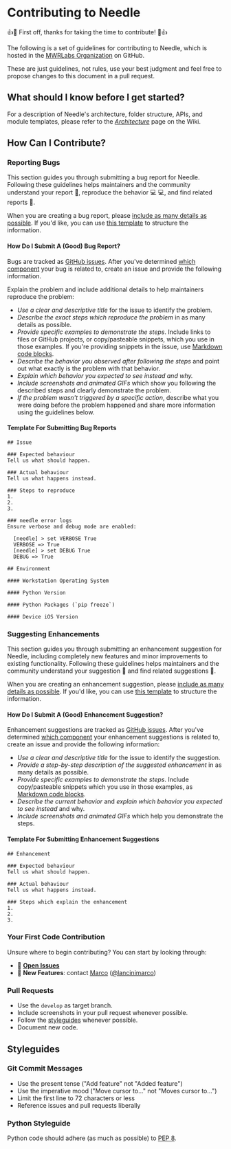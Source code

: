# Contributing to Needle

:+1::tada: First off, thanks for taking the time to contribute! :tada::+1:

The following is a set of guidelines for contributing to Needle, which is hosted in the [MWRLabs Organization](https://github.com/mwrlabs) on GitHub.

These are just guidelines, not rules, use your best judgment and feel free to propose changes to this document in a pull request.



## What should I know before I get started?

For a description of Needle's architecture, folder structure, APIs, and module templates, please refer to the _[Architecture](https://github.com/mwrlabs/needle/wiki/Architecture)_ page on the Wiki.





## How Can I Contribute?

### Reporting Bugs

This section guides you through submitting a bug report for Needle. Following these guidelines helps maintainers and the community understand your report :pencil:, reproduce the behavior :computer: :computer:, and find related reports :mag_right:.

When you are creating a bug report, please [include as many details as possible](#how-do-i-submit-a-good-bug-report). If you'd like, you can use [this template](#template-for-submitting-bug-reports) to structure the information.


#### How Do I Submit A (Good) Bug Report?

Bugs are tracked as [GitHub issues](https://guides.github.com/features/issues/). After you've determined [which component](#needle-architecture) your bug is related to, create an issue and provide the following information.

Explain the problem and include additional details to help maintainers reproduce the problem:

* _Use a clear and descriptive title_ for the issue to identify the problem.
* _Describe the exact steps which reproduce the problem_ in as many details as possible.
* _Provide specific examples to demonstrate the steps_. Include links to files or GitHub projects, or copy/pasteable snippets, which you use in those examples. If you're providing snippets in the issue, use [Markdown code blocks](https://help.github.com/articles/markdown-basics/#multiple-lines).
* _Describe the behavior you observed after following the steps_ and point out what exactly is the problem with that behavior.
* _Explain which behavior you expected to see instead and why._
* _Include screenshots and animated GIFs_ which show you following the described steps and clearly demonstrate the problem.
* _If the problem wasn't triggered by a specific action_, describe what you were doing before the problem happened and share more information using the guidelines below.

#### Template For Submitting Bug Reports

```
## Issue

### Expected behaviour
Tell us what should happen.

### Actual behaviour
Tell us what happens instead.

### Steps to reproduce
1.
2.
3.

### needle error logs
Ensure verbose and debug mode are enabled:

  [needle] > set VERBOSE True
  VERBOSE => True
  [needle] > set DEBUG True
  DEBUG => True

## Environment

#### Workstation Operating System

#### Python Version

#### Python Packages (`pip freeze`)

#### Device iOS Version

```


### Suggesting Enhancements

This section guides you through submitting an enhancement suggestion for Needle, including completely new features and minor improvements to existing functionality. Following these guidelines helps maintainers and the community understand your suggestion :pencil: and find related suggestions :mag_right:.

When you are creating an enhancement suggestion, please [include as many details as possible](#how-do-i-submit-a-good-enhancement-suggestion). If you'd like, you can use [this template](#template-for-submitting-enhancement-suggestions) to structure the information.


#### How Do I Submit A (Good) Enhancement Suggestion?

Enhancement suggestions are tracked as [GitHub issues](https://guides.github.com/features/issues/). After you've determined [which component](#needle-architecture) your enhancement suggestions is related to, create an issue and provide the following information:

* _Use a clear and descriptive title_ for the issue to identify the suggestion.
* _Provide a step-by-step description of the suggested enhancement_ in as many details as possible.
* _Provide specific examples to demonstrate the steps_. Include copy/pasteable snippets which you use in those examples, as [Markdown code blocks](https://help.github.com/articles/markdown-basics/#multiple-lines).
* _Describe the current behavior_ and _explain which behavior you expected to see instead_ and why.
* _Include screenshots and animated GIFs_ which help you demonstrate the steps.


#### Template For Submitting Enhancement Suggestions

```
## Enhancement

### Expected behaviour
Tell us what should happen.

### Actual behaviour
Tell us what happens instead.

### Steps which explain the enhancement
1.
2.
3.
```


### Your First Code Contribution

Unsure where to begin contributing? You can start by looking through:

* :mag_right: **[Open Issues](https://github.com/mwrlabs/needle/issues)**
* :memo: **New Features**: contact [Marco](https://github.com/marco-lancini) ([@lancinimarco](https://twitter.com/lancinimarco))



### Pull Requests

* Use the `develop` as target branch.
* Include screenshots in your pull request whenever possible.
* Follow the [styleguides](#styleguides) whenever possible.
* Document new code.



## Styleguides

### Git Commit Messages

* Use the present tense ("Add feature" not "Added feature")
* Use the imperative mood ("Move cursor to..." not "Moves cursor to...")
* Limit the first line to 72 characters or less
* Reference issues and pull requests liberally


### Python Styleguide

Python code should adhere (as much as possible) to [PEP 8](https://www.python.org/dev/peps/pep-0008/).
